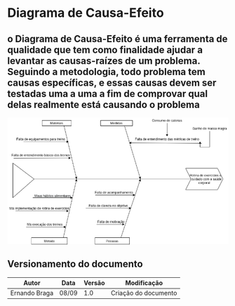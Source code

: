 # Diagrama de Causa-Efeito

## o Diagrama de Causa-Efeito é uma ferramenta de qualidade que tem como finalidade ajudar a levantar as causas-raízes de um problema. Seguindo a metodologia, todo problema tem causas específicas, e essas causas devem ser testadas uma a uma a fim de comprovar qual delas realmente está causando o problema

![diagrama de causa-efeito](../images/causa-efeito.png)

## Versionamento do documento
| Autor | Data | Versão | Modificação |
|---|---|---|---|
| Ernando Braga | 08/09 | 1.0 | Criação do documento |